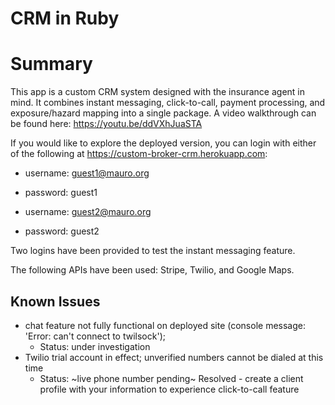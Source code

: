 # CRM in Ruby

# Summary

This app is a custom CRM system designed with the insurance agent in mind. It combines instant messaging, click-to-call, payment processing, and exposure/hazard mapping into a single package. A video walkthrough can be found here: https://youtu.be/ddVXhJuaSTA

If you would like to explore the deployed version, you can login with either of the following at https://custom-broker-crm.herokuapp.com:
 - username: guest1@mauro.org
 - password: guest1

 - username: guest2@mauro.org
 - password: guest2
 
 Two logins have been provided to test the instant messaging feature.
 
 The following APIs have been used: Stripe, Twilio, and Google Maps.

## Known Issues
* chat feature not fully functional on deployed site (console message: 'Error: can't connect to twilsock'); 
    * Status: under investigation
* Twilio trial account in effect; unverified numbers cannot be dialed at this time
    * Status: ~live phone number pending~  Resolved - create a client profile with your information to experience click-to-call feature
